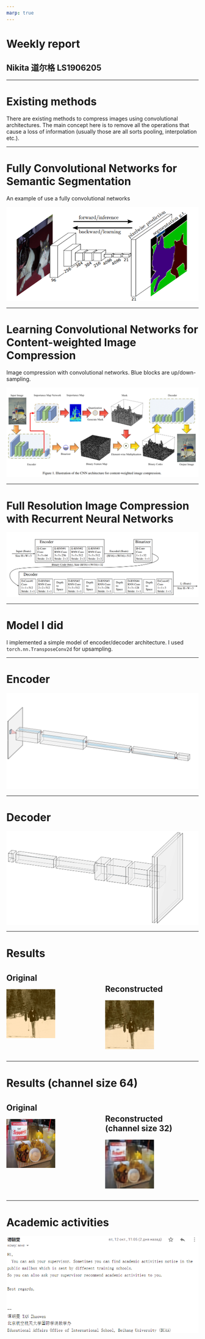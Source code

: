 ```yaml
---
marp: true
---
```


<style>
div.twocols {
  margin-top: 35px;
  column-count: 2;
}
div.twocols p:first-child,
div.twocols h1:first-child,
div.twocols h2:first-child,
div.twocols ul:first-child,
div.twocols ul li:first-child,
div.twocols ul li p:first-child {
  margin-top: 0 !important;
}
div.twocols p.break {
  break-before: column;
  margin-top: 0;
}
</style>

# Weekly report
## Nikita 道尔格 LS1906205

---

# Existing methods

There are existing methods to compress images using convolutional architectures. The main concept here is to remove all the operations that cause a loss of information (usually those are all sorts pooling, interpolation etc.).

---

# Fully Convolutional Networks for Semantic Segmentation

An example of use a fully convolutional networks

![](fcn.png)

---

# Learning Convolutional Networks for Content-weighted Image Compression

Image compression with convolutional networks. Blue blocks are up/down-sampling.

![](content-weighted.png)

---

# Full Resolution Image Compression with Recurrent Neural Networks

![](full-resolution-recurrent.png)

---

# Model I did

I implemented a simple model of encoder/decoder architecture. I used `torch.nn.TransposeConv2d` for upsampling.

---

# Encoder

![](encoder.svg)

---

# Decoder

![](decoder.svg)

---

# Results

<div class="twocols">

## Original

![width:400px](original.png)

<p class="break">

## Reconstructed

![width:400px](reconstructed_64.png)

</div>

---

# Results (channel size 64)

<div class="twocols">

## Original

![width:400px](original_32.png)

<p class="break">

## Reconstructed (channel size 32)

![width:400px](reconstructed_32.png)

</div>

---

# Academic activities


![](mail.png)